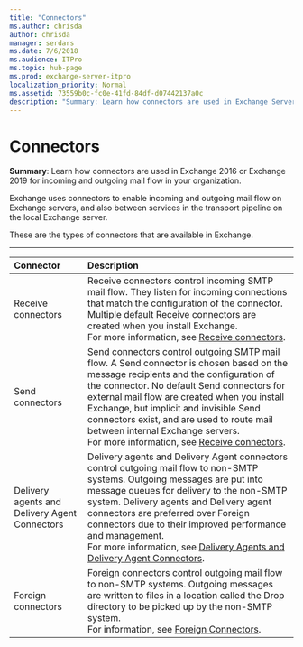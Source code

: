 ```yaml
---
title: "Connectors"
ms.author: chrisda
author: chrisda
manager: serdars
ms.date: 7/6/2018
ms.audience: ITPro
ms.topic: hub-page
ms.prod: exchange-server-itpro
localization_priority: Normal
ms.assetid: 73559b0c-fc0e-41fd-84df-d07442137a0c
description: "Summary: Learn how connectors are used in Exchange Server for incoming and outgoing mail flow in your organization."
---
```


# Connectors

 **Summary**: Learn how connectors are used in Exchange 2016 or Exchange 2019 for incoming and outgoing mail flow in your organization.
  
Exchange uses connectors to enable incoming and outgoing mail flow on Exchange servers, and also between services in the transport pipeline on the local Exchange server.
  
These are the types of connectors that are available in Exchange.
  
****

|**Connector**|**Description**|
|:-----|:-----|
|Receive connectors  <br/> |Receive connectors control incoming SMTP mail flow. They listen for incoming connections that match the configuration of the connector. Multiple default Receive connectors are created when you install Exchange.  <br/> For more information, see [Receive connectors](receive-connectors.md).  <br/> |
|Send connectors  <br/> |Send connectors control outgoing SMTP mail flow. A Send connector is chosen based on the message recipients and the configuration of the connector. No default Send connectors for external mail flow are created when you install Exchange, but implicit and invisible Send connectors exist, and are used to route mail between internal Exchange servers.  <br/> For more information, see [Receive connectors](receive-connectors.md).  <br/> |
|Delivery agents and Delivery Agent Connectors  <br/> |Delivery agents and Delivery Agent connectors control outgoing mail flow to non-SMTP systems. Outgoing messages are put into message queues for delivery to the non-SMTP system. Delivery agents and Delivery agent connectors are preferred over Foreign connectors due to their improved performance and management.  <br/> For more information, see [Delivery Agents and Delivery Agent Connectors](http://technet.microsoft.com/library/38c942ee-b59d-47ec-87eb-bebad441ada5.aspx).  <br/> |
|Foreign connectors  <br/> |Foreign connectors control outgoing mail flow to non-SMTP systems. Outgoing messages are written to files in a location called the Drop directory to be picked up by the non-SMTP system.  <br/> For information, see [Foreign Connectors](http://technet.microsoft.com/library/21c6a7a9-f4d2-4359-9ac9-930701b63a4e.aspx).  <br/> |
   

